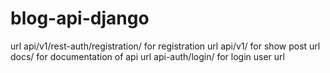 # blog-api-django
  url  api/v1/rest-auth/registration/  for registration
  url  api/v1/    for show post
  url   docs/     for documentation of api
  url  api-auth/login/   for login user
  url  
